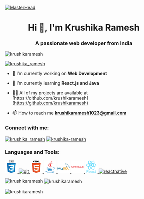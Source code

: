 [![MasterHead](https://miro.medium.com/v2/resize:fit:1400/format:webp/1*qdAW1TjCN57h1lbuuzvchg.gif)](https://krushikaramesh.io)
<h1 align="center">Hi 👋, I'm Krushika Ramesh</h1>
<h3 align="center">A passionate web developer from India</h3>

<p align="left"> <img src="https://komarev.com/ghpvc/?username=krushikaramesh&label=Profile%20views&color=0e75b6&style=flat" alt="krushikaramesh" /> </p>

<p align="left"> <a href="https://twitter.com/krushika_ramesh" target="blank"><img src="https://img.shields.io/twitter/follow/krushika_ramesh?logo=twitter&style=for-the-badge" alt="krushika_ramesh" /></a> </p>

- 🔭 I’m currently working on **Web Development**

- 🌱 I’m currently learning **React.js and Java**

- 👨‍💻 All of my projects are available at [https://github.com/krushikaramesh](https://github.com/krushikaramesh)

- 📫 How to reach me **krushikaramesh1023@gmail.com**

<h3 align="left">Connect with me:</h3>
<p align="left">
<a href="https://twitter.com/krushika_ramesh" target="blank"><img align="center" src="https://raw.githubusercontent.com/rahuldkjain/github-profile-readme-generator/master/src/images/icons/Social/twitter.svg" alt="krushika_ramesh" height="30" width="40" /></a>
<a href="https://linkedin.com/in/krushika-ramesh" target="blank"><img align="center" src="https://raw.githubusercontent.com/rahuldkjain/github-profile-readme-generator/master/src/images/icons/Social/linked-in-alt.svg" alt="krushika-ramesh" height="30" width="40" /></a>
</p>

<h3 align="left">Languages and Tools:</h3>
<p align="left"> <a href="https://www.w3schools.com/css/" target="_blank" rel="noreferrer"> <img src="https://raw.githubusercontent.com/devicons/devicon/master/icons/css3/css3-original-wordmark.svg" alt="css3" width="40" height="40"/> </a> <a href="https://git-scm.com/" target="_blank" rel="noreferrer"> <img src="https://www.vectorlogo.zone/logos/git-scm/git-scm-icon.svg" alt="git" width="40" height="40"/> </a> <a href="https://www.w3.org/html/" target="_blank" rel="noreferrer"> <img src="https://raw.githubusercontent.com/devicons/devicon/master/icons/html5/html5-original-wordmark.svg" alt="html5" width="40" height="40"/> </a> <a href="https://www.java.com" target="_blank" rel="noreferrer"> <img src="https://raw.githubusercontent.com/devicons/devicon/master/icons/java/java-original.svg" alt="java" width="40" height="40"/> </a> <a href="https://www.mysql.com/" target="_blank" rel="noreferrer"> <img src="https://raw.githubusercontent.com/devicons/devicon/master/icons/mysql/mysql-original-wordmark.svg" alt="mysql" width="40" height="40"/> </a> <a href="https://www.oracle.com/" target="_blank" rel="noreferrer"> <img src="https://raw.githubusercontent.com/devicons/devicon/master/icons/oracle/oracle-original.svg" alt="oracle" width="40" height="40"/> </a> <a href="https://reactjs.org/" target="_blank" rel="noreferrer"> <img src="https://raw.githubusercontent.com/devicons/devicon/master/icons/react/react-original-wordmark.svg" alt="react" width="40" height="40"/> </a> <a href="https://reactnative.dev/" target="_blank" rel="noreferrer"> <img src="https://reactnative.dev/img/header_logo.svg" alt="reactnative" width="40" height="40"/> </a> </p>

<p><img align="left" src="https://github-readme-stats.vercel.app/api/top-langs?username=krushikaramesh&show_icons=true&locale=en&layout=compact" alt="krushikaramesh" /></p>

<p>&nbsp;<img align="center" src="https://github-readme-stats.vercel.app/api?username=krushikaramesh&show_icons=true&locale=en" alt="krushikaramesh" /></p>

<p><img align="center" src="https://github-readme-streak-stats.herokuapp.com/?user=krushikaramesh&" alt="krushikaramesh" /></p>

